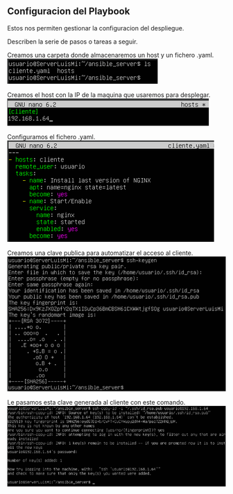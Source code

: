 ## Configuracion del Playbook

Estos nos permiten gestionar la configuracion del despliegue.

Describen la serie de pasos o tareas a seguir.

Creamos una carpeta donde almacenaremos un host y un fichero .yaml.
![foto1](https://github.com/lmrs-06/Ansible/blob/main/extras/configuracion/carpeta.PNG)

Creamos el host con la IP de la maquina que usaremos para desplegar.
![foto2](https://github.com/lmrs-06/Ansible/blob/main/extras/configuracion/host.PNG)

Configuramos el fichero .yaml.
![foto3](https://github.com/lmrs-06/Ansible/blob/main/extras/configuracion/config.PNG)

Creamos una clave publica para automatizar el acceso al cliente.
![foto4](https://github.com/lmrs-06/Ansible/blob/main/extras/configuracion/clave.PNG)

Le pasamos esta clave generada al cliente con este comando.
![foto5](https://github.com/lmrs-06/Ansible/blob/main/extras/configuracion/pasarkey.PNG)
